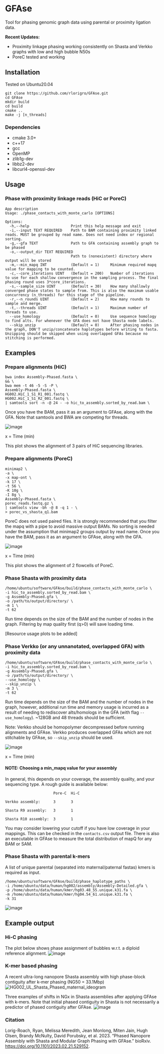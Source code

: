 # GFAse

Tool for phasing genomic graph data using parental or proximity ligation data. 

**Recent Updates:**
  - Proximity linkage phasing working consistently on Shasta and Verkko graphs with low and high bubble N50s
  - PoreC tested and working

## Installation

Tested on Ubuntu20.04 

```
git clone https://github.com/rlorigro/GFAse.git
cd GFAse
mkdir build
cd build
cmake ..
make -j [n_threads]
```

### Dependencies

- cmake 3.0+
- c++17
- gcc
- OpenMP
- zlib1g-dev
- libbz2-dev
- libcurl4-openssl-dev


## Usage

### Phase with proximity linkage reads (HiC or PoreC)

```
App description
Usage: ./phase_contacts_with_monte_carlo [OPTIONS]

Options:
  -h,--help                   Print this help message and exit
  -i,--input TEXT REQUIRED    Path to BAM containing proximity linked reads. MUST be grouped by read name. Does not need index or regional sorting.
  -g,--gfa TEXT               Path to GFA containing assembly graph to be phased
  -o,--output_dir TEXT REQUIRED
                              Path to (nonexistent) directory where output will be stored
  -m,--min_mapq INT           (Default = 1)     Minimum required mapq value for mapping to be counted.
  -c,--core_iterations UINT   (Default = 200)   Number of iterations to use for each shallow convergence in the sampling process. The final phasing round uses 3*core_iterations.
  -s,--sample_size UINT       (Default = 30)    How many shallowly converged phase states to sample from. This is also the maximum usable concurrency (n_threads) for this stage of the pipeline.
  -r,--n_rounds UINT          (Default = 2)     How many rounds to sample and merge.
  -t,--threads UINT           (Default = 1)     Maximum number of threads to use.
  --use_homology              (Default = 0)     Use sequence homology to find alts. For whenever the GFA does not have Shasta node labels.
  --skip_unzip                (Default = 0)     After phasing nodes in the graph, DON'T unzip/concatenate haplotypes before writing to fasta. Unzipping should be skipped when using overlapped GFAs because no stitching is performed.
```

## Examples

### Prepare alignments (HiC)

```
bwa index Assembly-Phased.fasta \
&& \
bwa mem -t 46 -5 -S -P \
Assembly-Phased.fasta \
HG002.HiC_1_S1_R1_001.fastq \
HG002.HiC_1_S1_R2_001.fastq \
| samtools sort -n -@ 24 - -o hic_to_assembly.sorted_by_read.bam \
```
Once you have the BAM, pass it as an argument to GFAse, along with the GFA. Note that samtools and BWA are competing for threads.

![image](https://user-images.githubusercontent.com/28764332/201423346-b2077b90-7f96-42fc-be8a-5b655315ff3c.png)

x = Time (min)

This plot shows the alignment of 3 pairs of HiC sequencing libraries.

### Prepare alignments (PoreC)

```
minimap2 \
-a \
-x map-ont \
-k 17 \
-t 56 \
-K 10g \
-I 8g \
Assembly-Phased.fasta \
porec_reads.fastq.gz \
| samtools view -bh -@ 8 -q 1 - \
> porec_vs_shasta_q1.bam
```
PoreC does not used paired files. It is strongly recommended that you filter the mapq with a pipe to avoid massive output BAMs. No sorting is needed under the assumption that minimap2 groups output by read name. Once you have the BAM, pass it as an argument to GFAse, along with the GFA.

![image](https://user-images.githubusercontent.com/28764332/201423543-274923c9-6a2d-4f3c-93cd-dcd1e350e6e7.png)

x = Time (min)

This plot shows the alignment of 2 flowcells of PoreC.

### Phase Shasta with proximity data

```
/home/ubuntu/software/GFAse/build/phase_contacts_with_monte_carlo \
-i hic_to_assembly.sorted_by_read.bam \
-g Assembly-Phased.gfa \
-o /path/to/output/directory/ \
-m 1 \
-t 62
```

Run time depends on the size of the BAM and the number of nodes in the graph. Filtering by map quality first (q>0) will save loading time. 

[Resource usage plots to be added]

### Phase Verkko (or any unnanotated, overlapped GFA) with proximity data

```
/home/ubuntu/software/GFAse/build/phase_contacts_with_monte_carlo \
-i hic_to_assembly.sorted_by_read.bam \
-g Assembly-Phased.gfa \
-o /path/to/output/directory/ \
--use_homology \
--skip_unzip \
-m 3 \
-t 62
```

Run time depends on the size of the BAM and the number of nodes in the graph, however, additional run time and memory usage is incurred as a result of needing to rediscover alts/homologs in the GFA (with flag `--use_homology`). ~128GB and 48 threads should be sufficient. 

Note: Verkko should be homopolymer decompressed before running alignments and GFAse. Verkko produces overlapped GFAs which are not stitchable by GFAse, so `--skip_unzip` should be used.

![image](https://user-images.githubusercontent.com/28764332/204057339-bf28be1e-0cbc-452d-a0a4-5f941592e320.png)

x = Time (min)


#### NOTE: Choosing a min_mapq value for your assembly

In general, this depends on your coverage, the assembly quality, and your sequencing type. A rough guide is available below:

```
                      Pore-C  Hi-C

Verkko assembly:      3       3

Shasta R9 assembly:   3       1

Shasta R10 assembly:  3       1

```

You may consider lowering your cutoff if you have low coverage in your mappings. This can be checked in the `contacts.csv` output file. There is also an executable in GFAse to measure the total distribution of mapQ for any BAM or SAM.

### Phase Shasta with parental k-mers
A list of unique parental (separated into maternal/paternal fastas) kmers is required as input.
```
/home/ubuntu/software/GFAse/build/phase_haplotype_paths \
-i /home/ubuntu/data/human/hg002/assembly/Assembly-Detailed.gfa \
-p /home/ubuntu/data/human/kmer/hg03.48_55.unique.k31.fa \
-m /home/ubuntu/data/human/kmer/hg04.54_61.unique.k31.fa \
-k 31
```
![image](https://user-images.githubusercontent.com/28764332/169711827-7f84d3c6-51e8-465d-9620-f2da047a15a1.png)


## Example output

### Hi-C phasing
The plot below shows phase assignment of bubbles w.r.t. a diploid reference alignment. 
![image](https://user-images.githubusercontent.com/28764332/201426111-2941f038-9015-4abe-b649-b7cd59580051.png)

### K-mer based phasing

A recent ultra-long nanopore Shasta assembly with high phase-block contiguity after k-mer phasing (NG50 = 33.1Mbp)
![HG002_UL_Shasta_Phased_maternal_ideogram](https://user-images.githubusercontent.com/28764332/169709071-0d3696c2-8ffb-4cbd-b7af-4dd73ad83734.png)

Three examples of shifts in NGx in Shasta assemblies after applying GFAse with k-mers. Note that initial phased contiguity in Shasta is not necessarily a predictor of phased contiguity after GFAse.
![image](https://user-images.githubusercontent.com/28764332/169709283-db012bc4-5fc7-4eee-9901-59fe83293fd6.png)

### Citation
Lorig-Roach, Ryan, Melissa Meredith, Jean Monlong, Miten Jain, Hugh Olsen, Brandy McNulty, David Porubsky, et al. 2023. “Phased Nanopore Assembly with Shasta and Modular Graph Phasing with GFAse.” bioRxiv. https://doi.org/10.1101/2023.02.21.529152.

